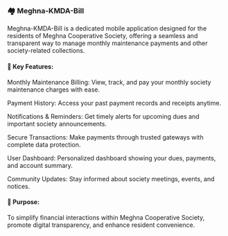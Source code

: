 ### 🏘️ Meghna-KMDA-Bill


Meghna-KMDA-Bill is a dedicated mobile application designed for the residents of Meghna Cooperative Society, offering a seamless and transparent way to manage monthly maintenance payments and other society-related collections.

#### 🌟 Key Features:
Monthly Maintenance Billing: View, track, and pay your monthly society maintenance charges with ease.

Payment History: Access your past payment records and receipts anytime.

Notifications & Reminders: Get timely alerts for upcoming dues and important society announcements.

Secure Transactions: Make payments through trusted gateways with complete data protection.

User Dashboard: Personalized dashboard showing your dues, payments, and account summary.

Community Updates: Stay informed about society meetings, events, and notices.

#### 🎯 Purpose:
To simplify financial interactions within Meghna Cooperative Society, promote digital transparency, and enhance resident convenience.
